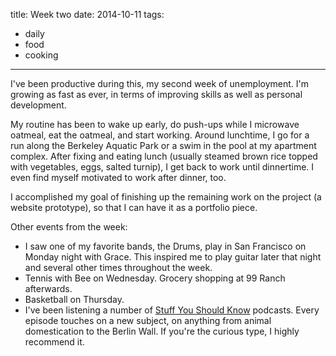 title: Week two
date: 2014-10-11
tags:
- daily
- food
- cooking
---

I've been productive during this, my second week of unemployment. I'm growing as fast as ever, in terms of improving skills as well as personal development.

My routine has been to wake up early, do push-ups while I microwave oatmeal, eat the oatmeal, and start working. Around lunchtime, I go for a run along the Berkeley Aquatic Park or a swim in the pool at my apartment complex. After fixing and eating lunch (usually steamed brown rice topped with vegetables, eggs, salted turnip), I get back to work until dinnertime. I even find myself motivated to work after dinner, too.

I accomplished my goal of finishing up the remaining work on the project (a website prototype), so that I can have it as a portfolio piece.

Other events from the week:

- I saw one of my favorite bands, the Drums, play in San Francisco on Monday night with Grace. This inspired me to play guitar later that night and several other times throughout the week.
- Tennis with Bee on Wednesday. Grocery shopping at 99 Ranch afterwards.
- Basketball on Thursday.
- I've been listening a number of [Stuff You Should Know](http://www.stuffyoushouldknow.com/podcasts/) podcasts. Every episode touches on a new subject, on anything from animal domestication to the Berlin Wall. If you're the curious type, I highly recommend it.
